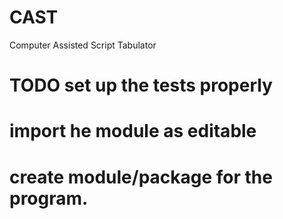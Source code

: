 # CAST
Computer Assisted Script Tabulator


# TODO set up the tests properly
# import he module as editable
# create module/package for the program. 

